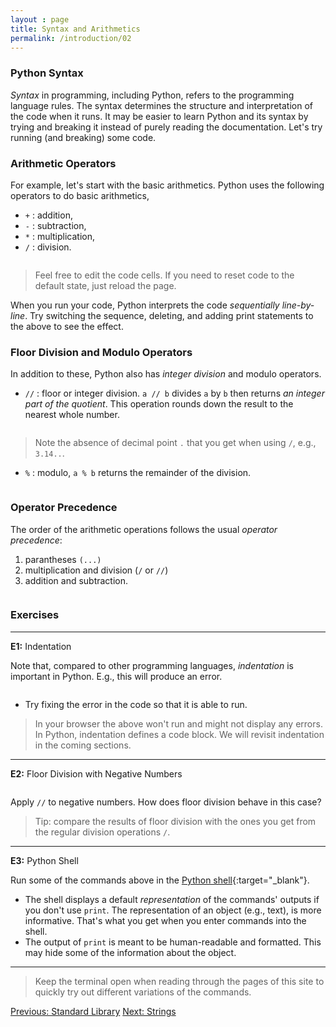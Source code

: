 ```yaml
---
layout : page
title: Syntax and Arithmetics
permalink: /introduction/02
---
```


### Python Syntax

*Syntax* in programming, including Python, refers to the programming language rules.
The syntax determines the structure and interpretation of the code when it runs.
It may be easier to learn Python and its syntax by trying and breaking
it instead of purely reading the documentation. Let's try running (and breaking)
some code.

### Arithmetic Operators

For example, let's start with the basic arithmetics. Python uses the following
operators to do basic arithmetics,

- `+` : addition,
- `-` : subtraction,
- `*` : multiplication,
- `/` : division.

<div class="language-python highlighter-rouge">
<pre class="highlight"><script type="py-editor" worker>
print(10 + 5)
print(21 * 2)
print(22 / 7)
</script></pre></div>

> Feel free to edit the code cells. If you need to reset code to the default
state, just reload the page.

When you run your code, Python interprets the code *sequentially line-by-line*.
Try switching the sequence, deleting, and adding print statements to the
above to see the effect.

### Floor Division and Modulo Operators

In addition to these, Python also has *integer division* and modulo operators.

- `//` : floor or integer division. `a // b` divides `a` by `b` then returns *an
integer part of the quotient*. This operation rounds down the result to the nearest
whole number.

<div class="language-python highlighter-rouge">
<pre class="highlight"><script type="py-editor" worker>
print(22 // 7)
</script></pre></div>

> Note the absence of decimal point `.` that you get when using `/`, e.g., `3.14..`.

- `%` : modulo, `a % b` returns the remainder of the division.

<div class="language-python highlighter-rouge">
<pre class="highlight"><script type="py-editor" worker>
print(22 % 7)
</script></pre></div>

### Operator Precedence

The order of the arithmetic operations follows the usual *operator precedence*:

1. parantheses `(...)`
1. multiplication and division (`/` or `//`)
1. addition and subtraction.

<div class="language-python highlighter-rouge">
<pre class="highlight"><script type="py-editor" worker>
print((1 + 2)* 3)
print( 1 + 2 * 3)
</script></pre></div>

### Exercises

---
**E1:** Indentation

Note that, compared to other programming languages, *indentation* is important
in Python. E.g., this will produce an error.

<div class="language-python highlighter-rouge">
<pre class="highlight"><script type="py-editor" worker>
print(1 + 2)
  print(3 + 4)
</script></pre></div>

- Try fixing the error in the code so that it is able to run.

> In your browser the above won't run and might not display any errors. In Python,
indentation defines a code block. We will revisit indentation in the coming sections.

---
**E2:** Floor Division with Negative Numbers

<div class="language-python highlighter-rouge">
<pre class="highlight"><script type="py-editor" worker>
print( -13 // 7  )
print(-(13 // 7) )
</script></pre></div>

Apply `//` to negative numbers. How does floor division behave in this case?

> Tip: compare the results of floor division with the ones you get from the
regular division operations `/`.

---
**E3:** Python Shell

Run some of the commands above in the [Python shell](/pythonlab/terminal/){:target="_blank"}.

- The shell displays a default *representation* of the commands' outputs if you
don't use `print`. The representation of an object (e.g., text), is more
informative. That's what you get when you enter commands into the shell.
- The output of `print` is meant to be human-readable and formatted. This may
hide some of the information about the object.

---

> Keep the terminal open when reading through the pages of this site to quickly
try out different variations of the commands.

<div class="prevnextlinks">
    <a id="previous" href="01">Previous: Standard Library</a>
    <a id="next" href="03">Next: Strings</a>
</div>
<script src="{{ '/assets/js/navigation.js' | relative_url }}" defer></script>
